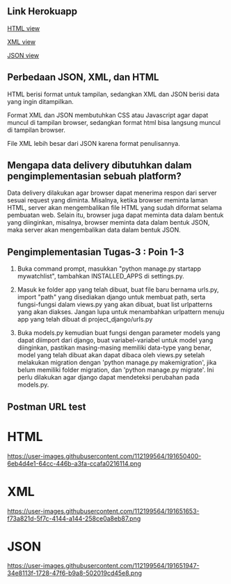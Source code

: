 ## Link Herokuapp

[HTML view](https://fistofadventure.herokuapp.com/mywatchlist/html/)

[XML view](https://fistofadventure.herokuapp.com/mywatchlist/xml/)

[JSON view](https://fistofadventure.herokuapp.com/mywatchlist/json/)


## Perbedaan JSON, XML, dan HTML

HTML berisi format untuk tampilan, sedangkan XML dan JSON berisi data yang ingin ditampilkan.

Format XML dan JSON membutuhkan CSS atau Javascript agar dapat muncul di tampilan browser, sedangkan format html bisa langsung muncul di tampilan browser.

File XML lebih besar dari JSON karena format penulisannya. 


## Mengapa data delivery dibutuhkan dalam pengimplementasian sebuah platform?

Data delivery dilakukan agar browser dapat menerima respon dari server sesuai request yang diminta. Misalnya, ketika browser meminta laman HTML, server akan mengembalikan file HTML yang sudah diformat selama pembuatan web. Selain itu, browser juga dapat meminta data dalam bentuk yang diinginkan, misalnya, browser meminta data dalam bentuk JSON, maka server akan mengembalikan data dalam bentuk JSON. 


## Pengimplementasian Tugas-3 : Poin 1-3

1. Buka command prompt, masukkan "python manage.py startapp mywatchlist", tambahkan INSTALLED_APPS di settings.py.

2. Masuk ke folder app yang telah dibuat, buat file baru bernama urls.py, import "path" yang disediakan django untuk membuat path, serta fungsi-fungsi dalam views.py yang akan dibuat, buat list urlpatterns yang akan diakses. Jangan lupa untuk menambahkan urlpattern menuju app yang telah dibuat di project_django/urls.py

3. Buka models.py kemudian buat fungsi dengan parameter models yang dapat diimport dari django, buat variabel-variabel untuk model yang diinginkan, pastikan masing-masing memiliki data-type yang benar, model yang telah dibuat akan dapat dibaca oleh views.py setelah melakukan migration dengan 'python manage.py makemigration', jika belum memiliki folder migration, dan 'python manage.py migrate'. Ini perlu dilakukan agar django dapat mendeteksi perubahan pada models.py.


## Postman URL test
# HTML
https://user-images.githubusercontent.com/112199564/191650400-6eb4d4e1-64cc-446b-a3fa-ccafa0216114.png

# XML
https://user-images.githubusercontent.com/112199564/191651653-f73a821d-5f7c-4144-a144-258ce0a8eb87.png

# JSON
https://user-images.githubusercontent.com/112199564/191651947-34e8113f-1728-47f6-b9a8-502019cd45e8.png